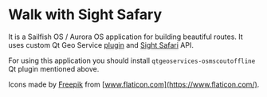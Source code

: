 # Walk with Sight Safary

It is a Sailfish OS / Aurora OS application for building beautiful routes.
It uses custom Qt Geo Service [plugin](https://github.com/osanwe/qtgeoservices-osmscoutoffline)
and [Sight Safari](https://sightsafari.city/) API.

For using this application you should install `qtgeoservices-osmscoutoffline` Qt plugin mentioned above.

Icons made by [Freepik](https://www.freepik.com) from [www.flaticon.com](https://www.flaticon.com/).
